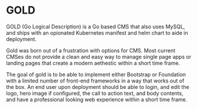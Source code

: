 GOLD
===

GOLD (Go Logical Description) is a Go based CMS that also uses MySQL, and ships with an opionated Kubernetes manifest and helm chart to aide in deployment.

Gold was born out of a frustration with options for CMS. Most current CMSes do not provide a clean and easy way to manage single page apps or landing pages that create a modern aethestic within a short time frame. 

The goal of gold is to be able to implement either Bootstrap or Foundation with a limited number of front-end frameworks in a way that works out of the box. An end user upon deployment should be able to login, and edit the logo, hero image if configured, the call to action text, and body contents, and have a professional looking web experience within a short time frame.

 
